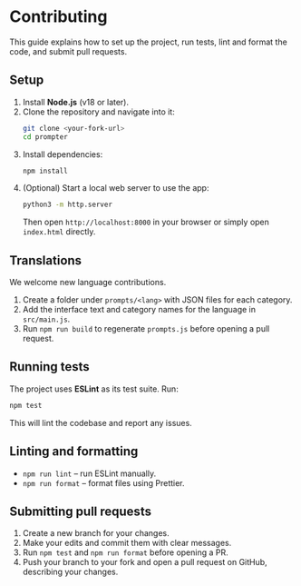 # Contributing

This guide explains how to set up the project, run tests, lint and format the code, and submit pull requests.

## Setup

1. Install **Node.js** (v18 or later).
2. Clone the repository and navigate into it:
   ```bash
   git clone <your-fork-url>
   cd prompter
   ```
3. Install dependencies:
   ```bash
   npm install
   ```
4. (Optional) Start a local web server to use the app:
   ```bash
   python3 -m http.server
   ```
   Then open `http://localhost:8000` in your browser or simply open `index.html` directly.

## Translations

We welcome new language contributions.

1. Create a folder under `prompts/<lang>` with JSON files for each category.
2. Add the interface text and category names for the language in `src/main.js`.
3. Run `npm run build` to regenerate `prompts.js` before opening a pull request.

## Running tests

The project uses **ESLint** as its test suite. Run:

```bash
npm test
```

This will lint the codebase and report any issues.

## Linting and formatting

* `npm run lint` – run ESLint manually.
* `npm run format` – format files using Prettier.

## Submitting pull requests

1. Create a new branch for your changes.
2. Make your edits and commit them with clear messages.
3. Run `npm test` and `npm run format` before opening a PR.
4. Push your branch to your fork and open a pull request on GitHub, describing your changes.
